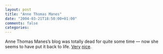 ```yaml
---
layout: post
title: "Anne Thomas Manes"
date: "2004-03-21T18:50:00+01:00"
comments: false
categories: 
---
```


<p>Anne Thomas Manes&#8217;s blog was totally dead for quite some time &mdash; now she seems to have put it back to life. <a href="http://www.burtongroup.com/weblogs/annethomasmanes/archives/2004/03/000181.html">Very</a> <a href="http://www.burtongroup.com/weblogs/annethomasmanes/archives/2004/03/000182.html">nice</a>.</p>


